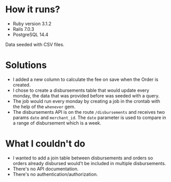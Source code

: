 # How it runs?

- Ruby version 3.1.2
- Rails 7.0.3
- PostgreSQL 14.4

Data seeded with CSV files.

# Solutions
- I added a new column to calculate the fee on save when the Order is created.
- I chose to create a disbursements table that would update every monday, the data that was provided before was seeded with a query.
- The job would run every monday by creating a job in the crontab with the help of the `whenever` gem.
- The disbursements API is on the route `/disbursements` and receives two params `date` and `merchant_id`. The `date` parameter is used to compare in a range of disbursement which is a week.

# What I couldn't do
- I wanted to add a join table between disbursements and orders so orders already disbursed would't be included in multiple disbursements.
- There's no API documentation.
- There's no authentication/authorization.
